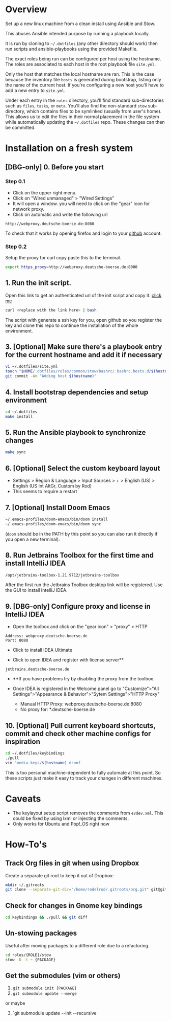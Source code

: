 # Overview

Set up a new linux machine from a clean install using Ansible and Stow.

This abuses Ansible intended purpose by running a playbook locally.

It is run by cloning to `~/.dotfiles` (any other directory should work) then run scripts and ansible-playbooks using the provided Makefile.

The exact roles being run can be configured per host using the hostname. The roles are associated to each host in the root playbook file `site.yml`.

Only the host that matches the local hostname are ran. This is the case because the inventory file `hosts` is generated during bootstrap, listing only the name of the current host. If you're configuring a new host you'll have to add a new entry to `site.yml`.

Under each entry in the `roles` directory, you'll find standard sub-directories such as `files`, `tasks`, or `meta`. You'll also find the non-standard `stow` sub-directory, which contains files to be symlinked (usually from user's home). This allows us to edit the files in their normal placement in the file system while automatically updating the `~/.dotfiles` repo. These changes can then be committed.

# Installation on a fresh system

## [DBG-only] 0. Before you start

### Step 0.1
- Click on the upper right menu.
- Click on "Wired unmanaged" > "Wired Settings"
- It will open a window. you will need to click on the "gear" icon for network proxy.
- Click on automatic and write the following url 

```
http://webproxy.deutsche-boerse.de:8080
```

To check that it works by opening firefox and login to your [github](https://github.com) account.

### Step 0.2

Setup the proxy for curl copy paste this to the terminal.

```sh
export https_proxy=http://webproxy.deutsche-boerse.de:8080
```

## 1. Run the init script.

Open this link to get an authenticated url of the init script and copy it. [click me](https://github.com/rodelrod/dotfiles/raw/master/bin/init.sh)


```sh
curl <replace with the link here> | bash
```

The script with generate a ssh key for you, open github so you register the key and clone this repo to continue the installation of the whole environment.

## 3. [Optional] Make sure there's a playbook entry for the current hostname and add it if necessary

```sh
vi ~/.dotfiles/site.yml
touch "$HOME/.dotfiles/roles/common/stow/bashrc/.bashrc.hosts.d/$(hostname).bashrc"
git commit -Am "Adding host $(hostname)"
```

## 4. Install bootstrap dependencies and setup environment

```sh
cd ~/.dotfiles
make install
```

## 5. Run the Ansible playbook to synchronize changes

```sh
make sync
```

## 6. [Optional] Select the custom keyboard layout

- Settings > Region & Language > Input Sources > + > English (US) > English (US Int AltGr, Custom by Rod)
- This seems to require a restart

## 7. [Optional] Install Doom Emacs

```sh
~/.emacs-profiles/doom-emacs/bin/doom install
~/.emacs-profiles/doom-emacs/bin/doom sync
```

(`doom` should be in the PATH by this point so you can also run it directly if
you open a new terminal).

## 8. Run Jetbrains Toolbox for the first time and install IntelliJ IDEA

```sh
/opt/jetbrains-toolbox-1.21.9712/jetbrains-toolbox
```

After the first run the Jetbrains Toolbox desktop link will be registered. Use the GUI to install IntelliJ IDEA.


## 9. [DBG-only] Configure proxy and license in IntelliJ IDEA

- Open the toolbox and click on the "gear icon" > "proxy" > HTTP

```
Address: webproxy.deutsche-boerse.de
Port: 8080  
```

- Click to install IDEA Ultimate

- Click to open IDEA and register with license server**

```
jetbrains.deutsche-boerse.de
```

- **If you have problems try by disabling the proxy from the toolbox.

- Once IDEA is registered in the Welcome panel go to "Customize">"All Settings">"Appearance & Behavior">"Sytem Settings">"HTTP Proxy"
  - Manual HTTP Proxy: webproxy.deutsche-boerse.de:8080
  - No proxy for: \*.deutsche-boerse.de

## 10. [Optional] Pull current keyboard shortcuts, commit and check other machine configs for inspiration

```sh
cd ~/.dotfiles/keybindings
./pull
vim "media-keys/$(hostname).dconf
```

This is too personal machine-dependent to fully automate at this point. So
these scripts just make it easy to track your changes in different machines.

# Caveats

- The keylayout setup script removes the comments from `evdev.xml`. This could be fixed by using lxml or injecting the comments.
- Only works for Ubuntu and Pop!\_OS right now

# How-To's

## Track Org files in git when using Dropbox

Create a separate git root to keep it out of Dropbox:

```sh
mkdir ~/.gitroots
git clone --separate-git-dir="/home/rodelrod/.gitroots/org.git" git@gitlab.com:rodelrod/org.git ~/Dropbox/Org
```

## Check for changes in Gnome key bindings

```sh
cd keybindings && ./pull && git diff
```

## Un-stowing packages

Useful after moving packages to a different role due to a refactoring.

```sh
cd roles/{ROLE}/stow
stow -D -t ~ {PACKAGE}
```

## Get the submodules (vim or others)

1. `git submodule init {PACKAGE}`
2. `git submodule update --merge`

or maybe

3. `git submodule update --init --recursive
